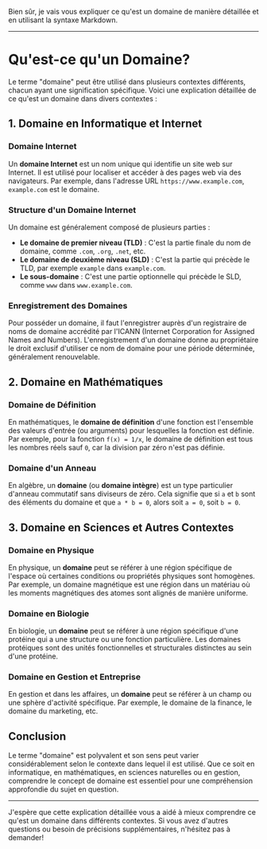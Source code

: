 Bien sûr, je vais vous expliquer ce qu'est un domaine de manière détaillée et en utilisant la syntaxe Markdown.

---

# Qu'est-ce qu'un Domaine?

Le terme "domaine" peut être utilisé dans plusieurs contextes différents, chacun ayant une signification spécifique. Voici une explication détaillée de ce qu'est un domaine dans divers contextes :

## 1. Domaine en Informatique et Internet

### Domaine Internet
Un **domaine Internet** est un nom unique qui identifie un site web sur Internet. Il est utilisé pour localiser et accéder à des pages web via des navigateurs. Par exemple, dans l'adresse URL `https://www.example.com`, `example.com` est le domaine.

### Structure d'un Domaine Internet
Un domaine est généralement composé de plusieurs parties :
- **Le domaine de premier niveau (TLD)** : C'est la partie finale du nom de domaine, comme `.com`, `.org`, `.net`, etc.
- **Le domaine de deuxième niveau (SLD)** : C'est la partie qui précède le TLD, par exemple `example` dans `example.com`.
- **Le sous-domaine** : C'est une partie optionnelle qui précède le SLD, comme `www` dans `www.example.com`.

### Enregistrement des Domaines
Pour posséder un domaine, il faut l'enregistrer auprès d'un registraire de noms de domaine accrédité par l'ICANN (Internet Corporation for Assigned Names and Numbers). L'enregistrement d'un domaine donne au propriétaire le droit exclusif d'utiliser ce nom de domaine pour une période déterminée, généralement renouvelable.

## 2. Domaine en Mathématiques

### Domaine de Définition
En mathématiques, le **domaine de définition** d'une fonction est l'ensemble des valeurs d'entrée (ou arguments) pour lesquelles la fonction est définie. Par exemple, pour la fonction `f(x) = 1/x`, le domaine de définition est tous les nombres réels sauf `0`, car la division par zéro n'est pas définie.

### Domaine d'un Anneau
En algèbre, un **domaine** (ou **domaine intègre**) est un type particulier d'anneau commutatif sans diviseurs de zéro. Cela signifie que si `a` et `b` sont des éléments du domaine et que `a * b = 0`, alors soit `a = 0`, soit `b = 0`.

## 3. Domaine en Sciences et Autres Contextes

### Domaine en Physique
En physique, un **domaine** peut se référer à une région spécifique de l'espace où certaines conditions ou propriétés physiques sont homogènes. Par exemple, un domaine magnétique est une région dans un matériau où les moments magnétiques des atomes sont alignés de manière uniforme.

### Domaine en Biologie
En biologie, un **domaine** peut se référer à une région spécifique d'une protéine qui a une structure ou une fonction particulière. Les domaines protéiques sont des unités fonctionnelles et structurales distinctes au sein d'une protéine.

### Domaine en Gestion et Entreprise
En gestion et dans les affaires, un **domaine** peut se référer à un champ ou une sphère d'activité spécifique. Par exemple, le domaine de la finance, le domaine du marketing, etc.

## Conclusion

Le terme "domaine" est polyvalent et son sens peut varier considérablement selon le contexte dans lequel il est utilisé. Que ce soit en informatique, en mathématiques, en sciences naturelles ou en gestion, comprendre le concept de domaine est essentiel pour une compréhension approfondie du sujet en question.

---

J'espère que cette explication détaillée vous a aidé à mieux comprendre ce qu'est un domaine dans différents contextes. Si vous avez d'autres questions ou besoin de précisions supplémentaires, n'hésitez pas à demander!